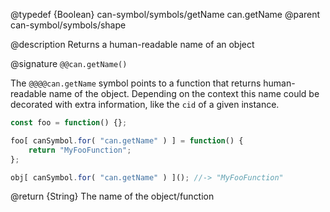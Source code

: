 @typedef {Boolean} can-symbol/symbols/getName can.getName
@parent can-symbol/symbols/shape

@description Returns a human-readable name of an object

@signature `@@can.getName()`

The `@@@@can.getName` symbol points to a function that returns human-readable name of the object. Depending on the context this name could be decorated with extra information, like the `cid` of a given instance. 


```js
const foo = function() {};

foo[ canSymbol.for( "can.getName" ) ] = function() {
	return "MyFooFunction";
};

obj[ canSymbol.for( "can.getName" ) ](); //-> "MyFooFunction"
```

@return {String} The name of the object/function
